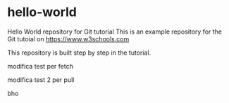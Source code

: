# hello-world
Hello World repository for Git tutorial
This is an example repository for the Git tutoial on https://www.w3schools.com

This repository is built step by step in the tutorial.

modifica test per fetch

modifica test 2 per pull

bho
